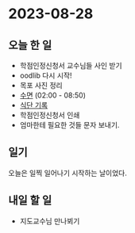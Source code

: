 # 2023-08-28

## 오늘 한 일

* 학점인정신청서 교수님들 사인 받기
* oodlib 다시 시작!
* 목포 사진 정리
* [수면](../../projects/routine/sleeping-pattern/2023-09) (02:00 - 08:50)
* [식단 기록](../../projects/routine/meals/2023-09)
* 학점인정신청서 인쇄
* 엄마한테 필요한 것들 문자 보내기.


## 일기
 오늘은 일찍 일어나기 시작하는 날이었다. 

## 내일 할 일

* 지도교수님 만나뵈기   